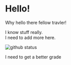 # Hello!
Why hello there fellow travler!

I know stuff really. \
I need to add more here.


<img src="https://github-readme-stats.vercel.app/api?username=Wolfieboy09&layout=compact&show_icons=true&count_private=true&theme=dark" alt="github status"/>

I need to get a better grade
